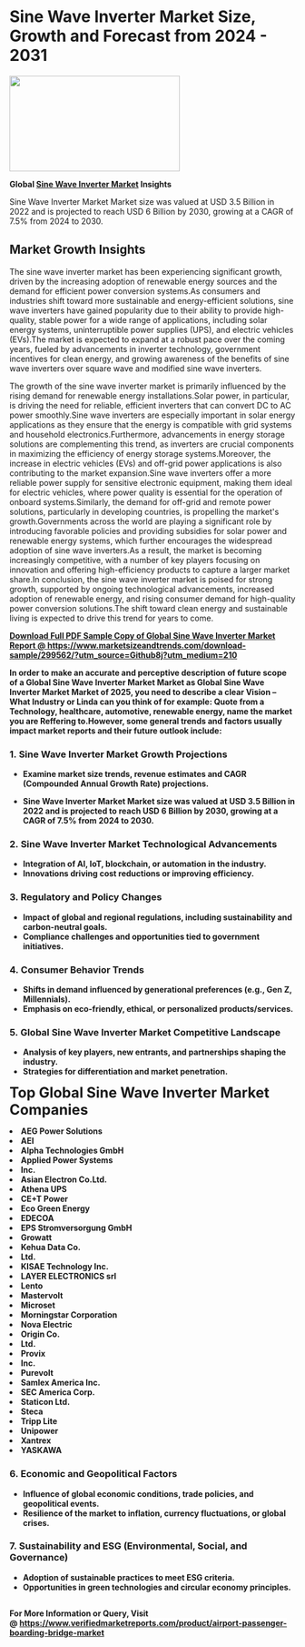 <H1>Sine Wave Inverter Market Size, Growth and Forecast from 2024 - 2031</H1><img class="aligncenter size-medium wp-image-584254" src="https://thirdeyenews.in/wp-content/uploads/2024/09/Global-Market-Research-300x168.jpeg" alt="" width="300" height="168" /><p><strong>Global&nbsp;<a href="https://www.marketsizeandtrends.com/download-sample/299562/?utm_source=Github8j?utm_medium=210">Sine Wave Inverter Market</a> Insights</strong></p><p>Sine Wave Inverter Market Market size was valued at USD 3.5 Billion in 2022 and is projected to reach USD 6 Billion by 2030, growing at a CAGR of 7.5% from 2024 to 2030.</p><p><h2>Market Growth Insights</h2> <p>The sine wave inverter market has been experiencing significant growth, driven by the increasing adoption of renewable energy sources and the demand for efficient power conversion systems.As consumers and industries shift toward more sustainable and energy-efficient solutions, sine wave inverters have gained popularity due to their ability to provide high-quality, stable power for a wide range of applications, including solar energy systems, uninterruptible power supplies (UPS), and electric vehicles (EVs).The market is expected to expand at a robust pace over the coming years, fueled by advancements in inverter technology, government incentives for clean energy, and growing awareness of the benefits of sine wave inverters over square wave and modified sine wave inverters.</p> <p><strong><a href="sample-link"></a></strong></p> <p>The growth of the sine wave inverter market is primarily influenced by the rising demand for renewable energy installations.Solar power, in particular, is driving the need for reliable, efficient inverters that can convert DC to AC power smoothly.Sine wave inverters are especially important in solar energy applications as they ensure that the energy is compatible with grid systems and household electronics.Furthermore, advancements in energy storage solutions are complementing this trend, as inverters are crucial components in maximizing the efficiency of energy storage systems.Moreover, the increase in electric vehicles (EVs) and off-grid power applications is also contributing to the market expansion.Sine wave inverters offer a more reliable power supply for sensitive electronic equipment, making them ideal for electric vehicles, where power quality is essential for the operation of onboard systems.Similarly, the demand for off-grid and remote power solutions, particularly in developing countries, is propelling the market's growth.Governments across the world are playing a significant role by introducing favorable policies and providing subsidies for solar power and renewable energy systems, which further encourages the widespread adoption of sine wave inverters.As a result, the market is becoming increasingly competitive, with a number of key players focusing on innovation and offering high-efficiency products to capture a larger market share.In conclusion, the sine wave inverter market is poised for strong growth, supported by ongoing technological advancements, increased adoption of renewable energy, and rising consumer demand for high-quality power conversion solutions.The shift toward clean energy and sustainable living is expected to drive this trend for years to come.</p> <p><strong><a href="more-info-link"></p><p><span class=""><strong>Download Full PDF Sample Copy of Global Sine Wave Inverter Market Report</strong> @ <a href="https://www.marketsizeandtrends.com/download-sample/299562/?utm_source=Github8j?utm_medium=210" target="_blank">https://www.marketsizeandtrends.com/download-sample/299562/?utm_source=Github8j?utm_medium=210</a></span></p><p>In order to make an accurate and perceptive description of future scope of a Global&nbsp;Sine Wave Inverter Market Market as Global&nbsp;Sine Wave Inverter Market Market of 2025, you need to describe a clear Vision &ndash; What Industry or Linda can you think of for example: Quote from a Technology, healthcare, automotive, renewable energy, name the market you are Reffering to.However, some general trends and factors usually impact market reports and their future outlook include:</p><h3>1.&nbsp;<strong>Sine Wave Inverter Market Growth Projections</strong></h3><ul><li>Examine market size trends, revenue estimates and CAGR (Compounded Annual Growth Rate) projections.</li><li><p>Sine Wave Inverter Market Market size was valued at USD 3.5 Billion in 2022 and is projected to reach USD 6 Billion by 2030, growing at a CAGR of 7.5% from 2024 to 2030.</p></li></ul><h3>2.&nbsp;<strong>Sine Wave Inverter Market Technological Advancements</strong></h3><ul><li>Integration of AI, IoT, blockchain, or automation in the industry.</li><li>Innovations driving cost reductions or improving efficiency.</li></ul><h3>3.&nbsp;<strong>Regulatory and Policy Changes</strong></h3><ul><li>Impact of global and regional regulations, including sustainability and carbon-neutral goals.</li><li>Compliance challenges and opportunities tied to government initiatives.</li></ul><h3>4.&nbsp;<strong>Consumer Behavior Trends</strong></h3><ul><li>Shifts in demand influenced by generational preferences (e.g., Gen Z, Millennials).</li><li>Emphasis on eco-friendly, ethical, or personalized products/services.</li></ul><h3>5.&nbsp;<strong>Global Sine Wave Inverter Market Competitive Landscape</strong></h3><ul><li>Analysis of key players, new entrants, and partnerships shaping the industry.</li><li>Strategies for differentiation and market penetration.</li></ul><p data-pm-slice="1 1 []"><span style="color: inherit; font-family: inherit; font-size: 25px;">Top Global Sine Wave Inverter Market Companies</span></p><div class="" data-test-id=""><p><li>AEG Power Solutions</li><li> AEI</li><li> Alpha Technologies GmbH</li><li> Applied Power Systems</li><li> Inc.</li><li> Asian Electron Co.Ltd.</li><li> Athena UPS</li><li> CE+T Power</li><li> Eco Green Energy</li><li> EDECOA</li><li> EPS Stromversorgung GmbH</li><li> Growatt</li><li> Kehua Data Co.</li><li> Ltd.</li><li> KISAE Technology Inc.</li><li> LAYER ELECTRONICS srl</li><li> Lento</li><li> Mastervolt</li><li> Microset</li><li> Morningstar Corporation</li><li> Nova Electric</li><li> Origin Co.</li><li> Ltd.</li><li> Provix</li><li> Inc.</li><li> Purevolt</li><li> Samlex America Inc.</li><li> SEC America Corp.</li><li> Staticon Ltd.</li><li> Steca</li><li> Tripp Lite</li><li> Unipower</li><li> Xantrex</li><li> YASKAWA</li></p></div><h3>6.&nbsp;<strong>Economic and Geopolitical Factors</strong></h3><ul><li>Influence of global economic conditions, trade policies, and geopolitical events.</li><li>Resilience of the market to inflation, currency fluctuations, or global crises.</li></ul><h3>7.&nbsp;<strong>Sustainability and ESG (Environmental, Social, and Governance)</strong></h3><ul><li>Adoption of sustainable practices to meet ESG criteria.</li><li>Opportunities in green technologies and circular economy principles.</li></ul><h2><strong style="font-size: 14px;">For More Information or Query, Visit @&nbsp;</strong><a style="background-color: #ffffff; font-size: 14px;" href="https://www.marketsizeandtrends.com/report/sine-wave-inverter-market/" target="_blank">https://www.verifiedmarketreports.com/product/airport-passenger-boarding-bridge-market</a></h2>
